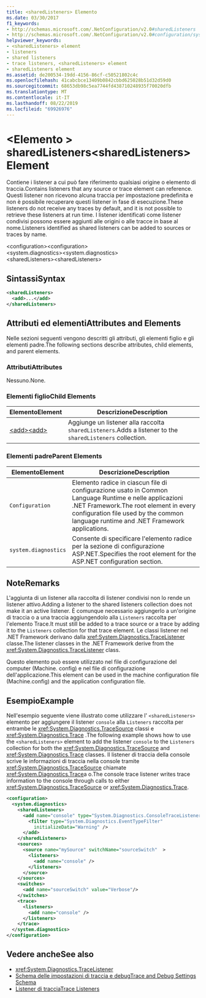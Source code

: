 ```yaml
---
title: <sharedListeners> Elemento
ms.date: 03/30/2017
f1_keywords:
- http://schemas.microsoft.com/.NetConfiguration/v2.0#sharedListeners
- http://schemas.microsoft.com/.NetConfiguration/v2.0#configuration/system.diagnostics/sharedListeners
helpviewer_keywords:
- <sharedListeners> element
- listeners
- shared listeners
- trace listeners, <sharedListeners> element
- sharedListeners element
ms.assetid: de200534-19dd-4156-86cf-c50521802c4c
ms.openlocfilehash: 41cabcbce13409b0842cbbd625028b51d32d59d0
ms.sourcegitcommit: 68653db98c5ea7744fd438710248935f70020dfb
ms.translationtype: MT
ms.contentlocale: it-IT
ms.lasthandoff: 08/22/2019
ms.locfileid: "69926976"
---
```

# <a name="sharedlisteners-element"></a><span data-ttu-id="c2de3-102">\<Elemento > sharedListeners</span><span class="sxs-lookup"><span data-stu-id="c2de3-102">\<sharedListeners> Element</span></span>
<span data-ttu-id="c2de3-103">Contiene i listener a cui può fare riferimento qualsiasi origine o elemento di traccia.</span><span class="sxs-lookup"><span data-stu-id="c2de3-103">Contains listeners that any source or trace element can reference.</span></span>  <span data-ttu-id="c2de3-104">Questi listener non ricevono alcuna traccia per impostazione predefinita e non è possibile recuperare questi listener in fase di esecuzione.</span><span class="sxs-lookup"><span data-stu-id="c2de3-104">These listeners do not receive any traces by default, and it is not possible to retrieve these listeners at run time.</span></span> <span data-ttu-id="c2de3-105">I listener identificati come listener condivisi possono essere aggiunti alle origini o alle tracce in base al nome.</span><span class="sxs-lookup"><span data-stu-id="c2de3-105">Listeners identified as shared listeners can be added to sources or traces by name.</span></span>  
  
 <span data-ttu-id="c2de3-106">\<configuration></span><span class="sxs-lookup"><span data-stu-id="c2de3-106">\<configuration></span></span>  
<span data-ttu-id="c2de3-107">\<system.diagnostics></span><span class="sxs-lookup"><span data-stu-id="c2de3-107">\<system.diagnostics></span></span>  
<span data-ttu-id="c2de3-108">\<sharedListeners></span><span class="sxs-lookup"><span data-stu-id="c2de3-108">\<sharedListeners></span></span>  
  
## <a name="syntax"></a><span data-ttu-id="c2de3-109">Sintassi</span><span class="sxs-lookup"><span data-stu-id="c2de3-109">Syntax</span></span>  
  
```xml  
<sharedListeners>   
  <add>...</add>  
</sharedListeners>  
```  
  
## <a name="attributes-and-elements"></a><span data-ttu-id="c2de3-110">Attributi ed elementi</span><span class="sxs-lookup"><span data-stu-id="c2de3-110">Attributes and Elements</span></span>  
 <span data-ttu-id="c2de3-111">Nelle sezioni seguenti vengono descritti gli attributi, gli elementi figlio e gli elementi padre.</span><span class="sxs-lookup"><span data-stu-id="c2de3-111">The following sections describe attributes, child elements, and parent elements.</span></span>  
  
### <a name="attributes"></a><span data-ttu-id="c2de3-112">Attributi</span><span class="sxs-lookup"><span data-stu-id="c2de3-112">Attributes</span></span>  
 <span data-ttu-id="c2de3-113">Nessuno.</span><span class="sxs-lookup"><span data-stu-id="c2de3-113">None.</span></span>  
  
### <a name="child-elements"></a><span data-ttu-id="c2de3-114">Elementi figlio</span><span class="sxs-lookup"><span data-stu-id="c2de3-114">Child Elements</span></span>  
  
|<span data-ttu-id="c2de3-115">Elemento</span><span class="sxs-lookup"><span data-stu-id="c2de3-115">Element</span></span>|<span data-ttu-id="c2de3-116">Descrizione</span><span class="sxs-lookup"><span data-stu-id="c2de3-116">Description</span></span>|  
|-------------|-----------------|  
|[<span data-ttu-id="c2de3-117">\<add></span><span class="sxs-lookup"><span data-stu-id="c2de3-117">\<add></span></span>](add-element-for-listeners-for-trace.md)|<span data-ttu-id="c2de3-118">Aggiunge un listener alla raccolta `sharedListeners`.</span><span class="sxs-lookup"><span data-stu-id="c2de3-118">Adds a listener to the `sharedListeners` collection.</span></span>|  
  
### <a name="parent-elements"></a><span data-ttu-id="c2de3-119">Elementi padre</span><span class="sxs-lookup"><span data-stu-id="c2de3-119">Parent Elements</span></span>  
  
|<span data-ttu-id="c2de3-120">Elemento</span><span class="sxs-lookup"><span data-stu-id="c2de3-120">Element</span></span>|<span data-ttu-id="c2de3-121">Descrizione</span><span class="sxs-lookup"><span data-stu-id="c2de3-121">Description</span></span>|  
|-------------|-----------------|  
|`Configuration`|<span data-ttu-id="c2de3-122">Elemento radice in ciascun file di configurazione usato in Common Language Runtime e nelle applicazioni .NET Framework.</span><span class="sxs-lookup"><span data-stu-id="c2de3-122">The root element in every configuration file used by the common language runtime and .NET Framework applications.</span></span>|  
|`system.diagnostics`|<span data-ttu-id="c2de3-123">Consente di specificare l'elemento radice per la sezione di configurazione ASP.NET.</span><span class="sxs-lookup"><span data-stu-id="c2de3-123">Specifies the root element for the ASP.NET configuration section.</span></span>|  
  
## <a name="remarks"></a><span data-ttu-id="c2de3-124">Note</span><span class="sxs-lookup"><span data-stu-id="c2de3-124">Remarks</span></span>  
 <span data-ttu-id="c2de3-125">L'aggiunta di un listener alla raccolta di listener condivisi non lo rende un listener attivo.</span><span class="sxs-lookup"><span data-stu-id="c2de3-125">Adding a listener to the shared listeners collection does not make it an active listener.</span></span> <span data-ttu-id="c2de3-126">È comunque necessario aggiungerlo a un'origine di traccia o a una traccia aggiungendolo alla `Listeners` raccolta per l'elemento Trace.</span><span class="sxs-lookup"><span data-stu-id="c2de3-126">It must still be added to a trace source or a trace by adding it to the `Listeners` collection for that trace element.</span></span> <span data-ttu-id="c2de3-127">Le classi listener nel .NET Framework derivano dalla <xref:System.Diagnostics.TraceListener> classe.</span><span class="sxs-lookup"><span data-stu-id="c2de3-127">The listener classes in the .NET Framework derive from the <xref:System.Diagnostics.TraceListener> class.</span></span>  
  
 <span data-ttu-id="c2de3-128">Questo elemento può essere utilizzato nel file di configurazione del computer (Machine. config) e nel file di configurazione dell'applicazione.</span><span class="sxs-lookup"><span data-stu-id="c2de3-128">This element can be used in the machine configuration file (Machine.config) and the application configuration file.</span></span>  
  
## <a name="example"></a><span data-ttu-id="c2de3-129">Esempio</span><span class="sxs-lookup"><span data-stu-id="c2de3-129">Example</span></span>  
 <span data-ttu-id="c2de3-130">Nell'esempio seguente viene illustrato come utilizzare l' `<sharedListeners>` elemento per aggiungere il listener `console` alla `Listeners` raccolta per entrambe le <xref:System.Diagnostics.TraceSource> classi e <xref:System.Diagnostics.Trace> .</span><span class="sxs-lookup"><span data-stu-id="c2de3-130">The following example shows how to use the `<sharedListeners>` element to add the listener `console` to the `Listeners` collection for both the <xref:System.Diagnostics.TraceSource> and <xref:System.Diagnostics.Trace> classes.</span></span> <span data-ttu-id="c2de3-131">Il listener di traccia della console scrive le informazioni di traccia nella console tramite <xref:System.Diagnostics.TraceSource> chiamate <xref:System.Diagnostics.Trace>a o.</span><span class="sxs-lookup"><span data-stu-id="c2de3-131">The console trace listener writes trace information to the console through calls to either <xref:System.Diagnostics.TraceSource> or <xref:System.Diagnostics.Trace>.</span></span>  
  
```xml  
<configuration>  
  <system.diagnostics>  
    <sharedListeners>  
      <add name="console" type="System.Diagnostics.ConsoleTraceListener" >  
        <filter type="System.Diagnostics.EventTypeFilter"  
          initializeData="Warning" />  
      </add>  
    </sharedListeners>  
    <sources>  
      <source name="mySource" switchName="sourceSwitch"  >  
        <listeners>  
          <add name="console" />  
        </listeners>  
      </source>  
    </sources>  
    <switches>  
      <add name="sourceSwitch" value="Verbose"/>  
    </switches>  
    <trace>  
      <listeners>  
        <add name="console" />  
      </listeners>  
    </trace>  
  </system.diagnostics>  
</configuration>
```  
  
## <a name="see-also"></a><span data-ttu-id="c2de3-132">Vedere anche</span><span class="sxs-lookup"><span data-stu-id="c2de3-132">See also</span></span>

- <xref:System.Diagnostics.TraceListener>
- [<span data-ttu-id="c2de3-133">Schema delle impostazioni di traccia e debug</span><span class="sxs-lookup"><span data-stu-id="c2de3-133">Trace and Debug Settings Schema</span></span>](index.md)
- [<span data-ttu-id="c2de3-134">Listener di traccia</span><span class="sxs-lookup"><span data-stu-id="c2de3-134">Trace Listeners</span></span>](../../../debug-trace-profile/trace-listeners.md)
